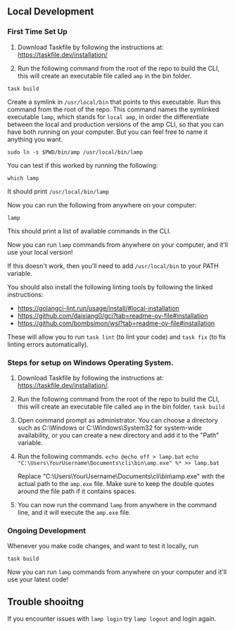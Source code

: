 ## Local Development

### First Time Set Up

1. Download Taskfile by following the instructions at: https://taskfile.dev/installation/

2. Run the following command from the root of the repo to build the CLI, this will create an executable file called `amp` in the bin folder.

```
task build
```

Create a symlink in `/usr/local/bin` that points to this executable. Run this command from the root of the repo. This command names the symlinked executable `lamp`, which stands for `local amp`, in order the differentiate between the local and production versions of the amp CLI, so that you can have both running on your computer. But you can feel free to name it anything you want.

```
sudo ln -s $PWD/bin/amp /usr/local/bin/lamp
```

You can test if this worked by running the following:
```
which lamp
```
It should print `/usr/local/bin/lamp`

Now you can run the following from anywhere on your computer:
```
lamp
```
This should print a list of available commands in the CLI.

Now you can run `lamp` commands from anywhere on your computer, and it'll use your local version!

If this doesn't work, then you'll need to add `/usr/local/bin` to your PATH variable.

You should also install the following linting tools by following the linked instructions:

- https://golangci-lint.run/usage/install/#local-installation
- https://github.com/daixiang0/gci?tab=readme-ov-file#installation
- https://github.com/bombsimon/wsl?tab=readme-ov-file#installation

These will allow you to run `task lint` (to lint your code) and `task fix` (to fix linting errors automatically).

### Steps for setup on Windows Operating System.

1. Download Taskfile by following the instructions at: https://taskfile.dev/installation/.

2. Run the following command from the root of the repo to build the CLI, this will create an executable file called `amp` in the bin folder.
    `task build`

3. Open command prompt as administrator. You can choose a directory such as C:\Windows or C:\Windows\System32 for system-wide availability, or you can create a new directory and add it to the "Path" variable.

4. Run the following commands.
    `echo @echo off > lamp.bat`
    `echo "C:\Users\YourUsername\Documents\cli\bin\amp.exe" %* >> lamp.bat`

    Replace "C:\Users\YourUsername\Documents\cli\bin\amp.exe" with the actual path to the `amp.exe` file. Make sure to keep the double quotes around the file path if it contains spaces.

5. You can now run the command `lamp` from anywhere in the command line, and it will execute the `amp.exe` file.


### Ongoing Development

Whenever you make code changes, and want to test it locally, run

```
task build
```

Now you can run `lamp` commands from anywhere on your computer and it'll use your latest code!

## Trouble shooitng

If you encounter issues with `lamp login` try `lamp logout` and login again. 
